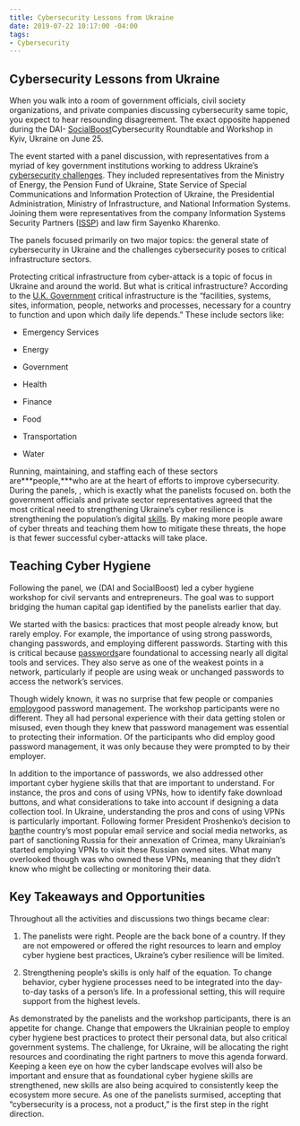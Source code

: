 ```yaml
---
title: Cybersecurity Lessons from Ukraine
date: 2019-07-22 10:17:00 -04:00
tags:
- Cybersecurity
---
```


## Cybersecurity Lessons from Ukraine

When you walk into a room of government officials, civil society organizations, and private companies discussing cybersecurity same topic, you expect to hear resounding disagreement. The exact opposite happened during the DAI- [SocialBoost](http://socialboost.com.ua/)Cybersecurity Roundtable and Workshop in Kyiv, Ukraine on June 25.

The event started with a panel discussion, with representatives from a myriad of key government institutions working to address Ukraine’s [cybersecurity challenges](https://www.politico.eu/article/ukraine-cyber-war-frontline-russia-malware-attacks/). They included representatives from the Ministry of Energy, the Pension Fund of Ukraine, State Service of Special Communications and Information Protection of Ukraine, the Presidential Administration, Ministry of Infrastructure, and National Information Systems. Joining them were representatives from the company Information Systems Security Partners ([ISSP](https://www.issp.com/)) and law firm Sayenko Kharenko.

The panels focused primarily on two major topics: the general state of cybersecurity in Ukraine and the challenges cybersecurity poses to critical infrastructure sectors.

Protecting critical infrastructure from cyber-attack is a topic of focus in Ukraine and around the world. But what is critical infrastructure? According to the [U.K. Government](https://www.cpni.gov.uk/critical-national-infrastructure-0) critical infrastructure is the “facilities, systems, sites, information, people, networks and processes, necessary for a country to function and upon which daily life depends.” These include sectors like:

* Emergency Services

* Energy

* Government

* Health

* Finance

* Food

* Transportation

* Water

Running, maintaining, and staffing each of these sectors are***people,***who are at the heart of efforts to improve cybersecurity. During the panels, , which is exactly what the panelists focused on. both the government officials and private sector representatives agreed that the most critical need to strengthening Ukraine’s cyber resilience is strengthening the population’s digital [skills](https://dai-global-digital.com/the-missing-digital-principle-educate-the-user.html). By making more people aware of cyber threats and teaching them how to mitigate these threats, the hope is that fewer successful cyber-attacks will take place.

## Teaching Cyber Hygiene

Following the panel, we (DAI and SocialBoost) led a cyber hygiene workshop for civil servants and entrepreneurs. The goal was to support bridging the human capital gap identified by the panelists earlier that day.

We started with the basics: practices that most people already know, but rarely employ. For example, the importance of using strong passwords, changing passwords, and employing different passwords. Starting with this is critical because [passwords](https://www.cisecurity.org/newsletter/why-strong-unique-passwords-matter/)are foundational to accessing nearly all digital tools and services. They also serve as one of the weakest points in a network, particularly if people are using weak or unchanged passwords to access the network’s services.

Though widely known, it was no surprise that few people or companies [employ](https://33kpvz33obwvvdeaa3co3hu1-wpengine.netdna-ssl.com/wp-content/uploads/sites/4/2018/07/cybersecurity-ventures-thycoti_70778.pdf)good password management. The workshop participants were no different. They all had personal experience with their data getting stolen or misused, even though they knew that password management was essential to protecting their information. Of the participants who did employ good password management, it was only because they were prompted to by their employer.

In addition to the importance of passwords, we also addressed other important cyber hygiene skills that that are important to understand. For instance, the pros and cons of using VPNs, how to identify fake download buttons, and what considerations to take into account if designing a data collection tool. In Ukraine, understanding the pros and cons of using VPNs is particularly important. Following former President Proshenko’s decision to [ban](https://www.theguardian.com/world/2017/may/16/ukraine-blocks-popular-russian-websites-kremlin-role-war)the country’s most popular email service and social media networks, as part of sanctioning Russia for their annexation of Crimea, many Ukrainian’s started employing VPNs to visit these Russian owned sites. What many overlooked though was who owned these VPNs, meaning that they didn’t know who might be collecting or monitoring their data.

## Key Takeaways and Opportunities

Throughout all the activities and discussions two things became clear:

1. The panelists were right. People are the back bone of a country. If they are not empowered or offered the right resources to learn and employ cyber hygiene best practices, Ukraine’s cyber resilience will be limited.

2. Strengthening people’s skills is only half of the equation. To change behavior, cyber hygiene processes need to be integrated into the day-to-day tasks of a person’s life. In a professional setting, this will require support from the highest levels.

As demonstrated by the panelists and the workshop participants, there is an appetite for change. Change that empowers the Ukrainian people to employ cyber hygiene best practices to protect their personal data, but also critical government systems. The challenge, for Ukraine, will be allocating the right resources and coordinating the right partners to move this agenda forward. Keeping a keen eye on how the cyber landscape evolves will also be important and ensure that as foundational cyber hygiene skills are strengthened, new skills are also being acquired to consistently keep the ecosystem more secure. As one of the panelists surmised, accepting that “cybersecurity is a process, not a product,” is the first step in the right direction.